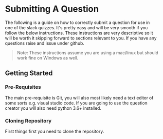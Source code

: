 # Submitting A Question

The following is a guide on how to correctly submit a question for
use in one of the slack quizzes. It's pretty easy and will be very smooth
if you follow the below instructions. These instructions are very descriptive
so it will be worth it skipping forward to sections relevant to you. If
you have any questions raise and issue under github.

> Note: These instructions assume you are using a mac/linux but
should work fine on Windows as well.


## Getting Started

### Pre-Requisites

The main pre-requisite is Git, you will also most likely need a text editor of
some sorts e.g. visual studio code. If you are going to use the question
creator you will also need python 3.6+ installed.

### Cloning Repository

First things first you need to clone the repository.
